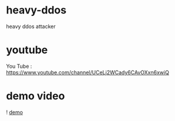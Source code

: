 # heavy-ddos

heavy ddos attacker

# youtube

You Tube : https://www.youtube.com/channel/UCeLj2WCady6CAvOXxn6xwiQ


# demo video

! [demo](https://user-images.githubusercontent.com/71656350/114699720-a8054800-9cee-11eb-8478-ecb6924bf7e9.gif)
